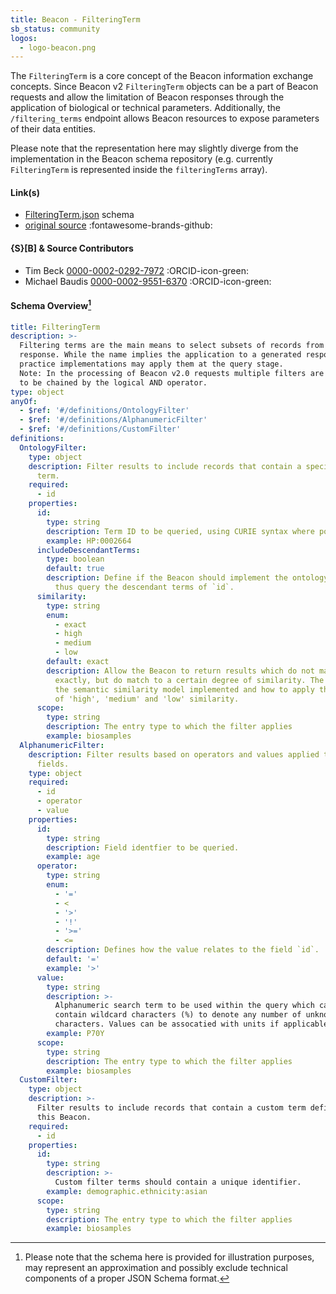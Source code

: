```yaml
---
title: Beacon - FilteringTerm
sb_status: community
logos:
  - logo-beacon.png
---
```


The `FilteringTerm` is a core concept of the Beacon information exchange concepts.
Since Beacon v2 `FilteringTerm` objects can be a part of Beacon requests and allow
the limitation of Beacon responses through the application of biological or
technical parameters. Additionally, the `/filtering_terms` endpoint allows Beacon
resources to expose parameters of their data entities.

<!--more-->

Please note that the representation here may slightly diverge from the implementation
in the Beacon schema repository (e.g. currently `FilteringTerm` is represented
inside the `filteringTerms` array).

#### Link(s)

* [FilteringTerm.json](/schema_files/json/Beacon/FilteringTerm.json) schema
* [original source](https://github.com/ga4gh-beacon/beacon-v2/tree/main/framework/src/requests) :fontawesome-brands-github:

#### {S}[B] & Source Contributors

* Tim Beck [0000-0002-0292-7972](https://orcid.org/0000-0002-0292-7972) :ORCID-icon-green:
* Michael Baudis [0000-0002-9551-6370](https://orcid.org/0000-0002-9551-6370) :ORCID-icon-green:

#### Schema Overview[^1]

<!--schema_block_start-->
```yaml
title: FilteringTerm
description: >-
  Filtering terms are the main means to select subsets of records from a Beacon
  response. While the name implies the application to a generated response, in
  practice implementations may apply them at the query stage.
  Note: In the processing of Beacon v2.0 requests multiple filters are assumed
  to be chained by the logical AND operator.
type: object
anyOf:
  - $ref: '#/definitions/OntologyFilter'
  - $ref: '#/definitions/AlphanumericFilter'
  - $ref: '#/definitions/CustomFilter'  
definitions:
  OntologyFilter:
    type: object
    description: Filter results to include records that contain a specific ontology
      term.
    required:
      - id
    properties:
      id:
        type: string
        description: Term ID to be queried, using CURIE syntax where possible.
        example: HP:0002664
      includeDescendantTerms:
        type: boolean
        default: true
        description: Define if the Beacon should implement the ontology hierarchy,
          thus query the descendant terms of `id`.
      similarity:
        type: string
        enum:
          - exact
          - high
          - medium
          - low
        default: exact
        description: Allow the Beacon to return results which do not match the filter
          exactly, but do match to a certain degree of similarity. The Beacon defines
          the semantic similarity model implemented and how to apply the thresholds
          of 'high', 'medium' and 'low' similarity.
      scope:
        type: string
        description: The entry type to which the filter applies
        example: biosamples
  AlphanumericFilter:
    description: Filter results based on operators and values applied to alphanumeric
      fields.
    type: object
    required:
      - id
      - operator
      - value
    properties:
      id:
        type: string
        description: Field identfier to be queried.
        example: age
      operator:
        type: string
        enum:
          - '='
          - <
          - '>'
          - '!'
          - '>='
          - <=
        description: Defines how the value relates to the field `id`.
        default: '='
        example: '>'
      value:
        type: string
        description: >-
          Alphanumeric search term to be used within the query which can
          contain wildcard characters (%) to denote any number of unknown
          characters. Values can be assocatied with units if applicable.
        example: P70Y
      scope:
        type: string
        description: The entry type to which the filter applies
        example: biosamples
  CustomFilter:
    type: object
    description: >-
      Filter results to include records that contain a custom term defined by
      this Beacon.
    required:
      - id
    properties:
      id:
        type: string
        description: >-
          Custom filter terms should contain a unique identifier.
        example: demographic.ethnicity:asian
      scope:
        type: string
        description: The entry type to which the filter applies
        example: biosamples
```
<!--schema_block_end-->

[^1]: Please note that the schema here is provided for illustration purposes,
may represent an approximation and possibly exclude technical components of a
proper JSON Schema format.

